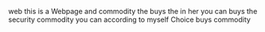web
this is a Webpage and commodity the buys
the in her you can buys the security commodity
you can according to myself Choice buys commodity
